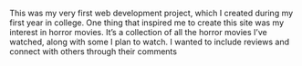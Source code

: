 This was my very first web development project, which I created during my first year in college. 
One thing that inspired me to create this site was my interest in horror movies. 
It’s a collection of all the horror movies I’ve watched, along with some I plan to watch. 
I wanted to include reviews and connect with others through their comments
